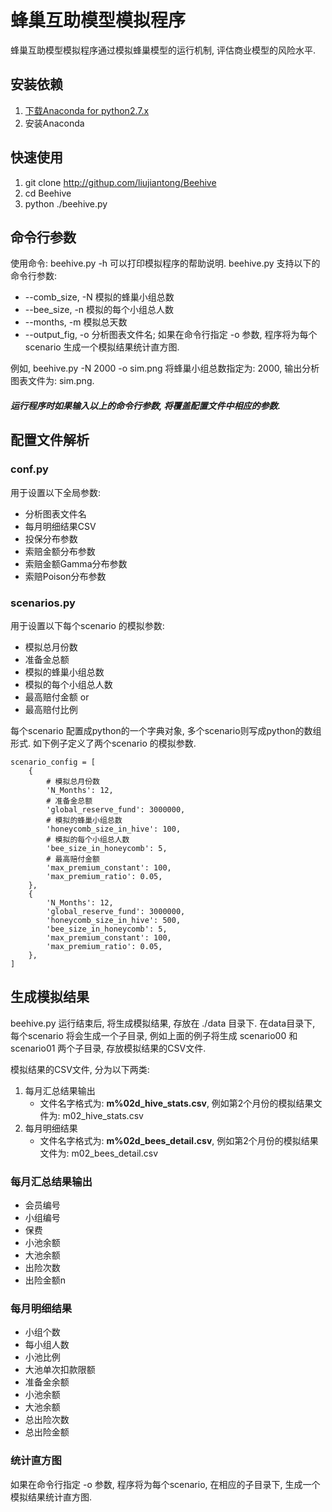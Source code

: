 # 蜂巢互助模型模拟程序

蜂巢互助模型模拟程序通过模拟蜂巢模型的运行机制, 评估商业模型的风险水平.


## 安装依赖

1. [下载Anaconda for python2.7.x](https://www.continuum.io/downloads)
2. 安装Anaconda


## 快速使用

1. git clone http://githup.com/liujiantong/Beehive
2. cd Beehive
3. python ./beehive.py


## 命令行参数

使用命令: beehive.py -h 可以打印模拟程序的帮助说明. beehive.py 支持以下的命令行参数:

* --comb_size,  -N    模拟的蜂巢小组总数
* --bee_size,   -n    模拟的每个小组总人数
* --months,     -m    模拟总天数
* --output_fig, -o    分析图表文件名; 如果在命令行指定 -o 参数, 程序将为每个scenario 生成一个模拟结果统计直方图.

例如, beehive.py -N 2000 -o sim.png 将蜂巢小组总数指定为: 2000, 输出分析图表文件为: sim.png.

##### 运行程序时如果输入以上的命令行参数, 将覆盖配置文件中相应的参数.


## 配置文件解析

### conf.py

用于设置以下全局参数:

* 分析图表文件名
* 每月明细结果CSV
* 投保分布参数
* 索赔金额分布参数
* 索赔金额Gamma分布参数
* 索赔Poison分布参数

### scenarios.py

用于设置以下每个scenario 的模拟参数:

* 模拟总月份数
* 准备金总额
* 模拟的蜂巢小组总数
* 模拟的每个小组总人数
* 最高赔付金额 or
* 最高赔付比例

每个scenario 配置成python的一个字典对象, 多个scenario则写成python的数组形式. 
如下例子定义了两个scenario 的模拟参数.
```
scenario_config = [
    {
        # 模拟总月份数
        'N_Months': 12,
        # 准备金总额
        'global_reserve_fund': 3000000,
        # 模拟的蜂巢小组总数
        'honeycomb_size_in_hive': 100,
        # 模拟的每个小组总人数
        'bee_size_in_honeycomb': 5,
        # 最高赔付金额
        'max_premium_constant': 100,
        'max_premium_ratio': 0.05,
    },
    {
        'N_Months': 12,
        'global_reserve_fund': 3000000,
        'honeycomb_size_in_hive': 500,
        'bee_size_in_honeycomb': 5,
        'max_premium_constant': 100,
        'max_premium_ratio': 0.05,
    },
]

```


## 生成模拟结果

beehive.py 运行结束后, 将生成模拟结果, 存放在 ./data 目录下. 
在data目录下, 每个scenario 将会生成一个子目录, 例如上面的例子将生成 scenario00 和 scenario01 两个子目录, 存放模拟结果的CSV文件.

模拟结果的CSV文件, 分为以下两类:
1. 每月汇总结果输出
    - 文件名字格式为: **m%02d_hive_stats.csv**, 例如第2个月份的模拟结果文件为: m02_hive_stats.csv
2. 每月明细结果
    - 文件名字格式为: **m%02d_bees_detail.csv**, 例如第2个月份的模拟结果文件为: m02_bees_detail.csv

### 每月汇总结果输出
* 会员编号
* 小组编号
* 保费
* 小池余额
* 大池余额
* 出险次数
* 出险金额n

### 每月明细结果
* 小组个数
* 每小组人数
* 小池比例
* 大池单次扣款限额
* 准备金余额
* 小池余额
* 大池余额
* 总出险次数
* 总出险金额

### 统计直方图

如果在命令行指定 -o 参数, 程序将为每个scenario, 在相应的子目录下, 生成一个模拟结果统计直方图.

